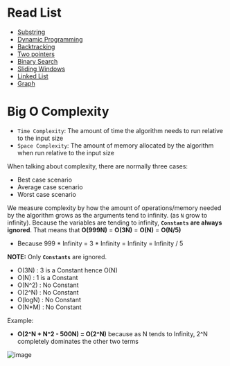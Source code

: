 # Read List
- [Substring](https://leetcode.com/problems/minimum-window-substring/solutions/26808/Here-is-a-10-line-template-that-can-solve-most-'substring'-problems/)
- [Dynamic Programming](https://leetcode.com/discuss/study-guide/458695/Dynamic-Programming-Patterns)
- [Backtracking](https://leetcode.com/problems/permutations/solutions/18239/A-general-approach-to-backtracking-questions-in-Java-(Subsets-Permutations-Combination-Sum-Palindrome-Partioning))
- [Two pointers](https://leetcode.com/discuss/study-guide/1688903/Solved-all-two-pointers-problems-in-100-days)
- [Binary Search](https://leetcode.com/discuss/study-guide/786126/Python-Powerful-Ultimate-Binary-Search-Template.-Solved-many-problems)
- [Sliding Windows](https://leetcode.com/problems/frequency-of-the-most-frequent-element/solutions/1175088/C++-Maximum-Sliding-Window-Cheatsheet-Template/)
- [Linked List](https://leetcode.com/discuss/study-guide/1800120/become-master-in-linked-list)
- [Graph](https://leetcode.com/discuss/study-guide/655708/Graph-For-Beginners-Problems-or-Pattern-or-Sample-Solutions)

# Big O Complexity
- `Time Complexity`: The amount of time the algorithm needs to run relative to the input size
- `Space Complexity`: The amount of memory allocated by the algorithm when run relative to the input size

When talking about complexity, there are normally three cases:

- Best case scenario
- Average case scenario
- Worst case scenario

We measure complexity by how the amount of operations/memory needed by the algorithm grows as the arguments tend to infinity. (as `N` grow to infinity). Because the variables are tending to infinity, **`Constants` are always ignored**. That means that **O(999N)** = **O(3N)** = **O(N)** = **O(N/5)** 
- Because 999 * Infinity = 3 * Infinity = Infinity = Infinity / 5

**NOTE:** Only **`Constants`** are ignored.
- O(3N) : 3 is a Constant hence O(N) 
- O(N) : 1 is a Constant
- O(N^2) : No Constant
- O(2^N) : No Constant
- O(logN) : No Constant
- O(N\*M) : No Constant

Example:
- **O(2^N + N^2 - 500N) = O(2^N)** because as N tends to Infinity, 2^N completely dominates the other two terms

![image](https://user-images.githubusercontent.com/59940078/235910304-7c9bef41-5d6c-4a3d-bd03-9192cea0aee3.png)
